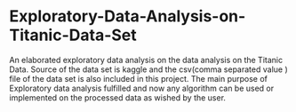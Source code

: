 # Exploratory-Data-Analysis-on-Titanic-Data-Set
An elaborated exploratory data analysis on the data analysis on the Titanic Data. Source of the data set is kaggle and the csv(comma separated value ) file of the data set is also included in this project. The main purpose of Exploratory data analysis fulfilled and now any algorithm can be used or implemented on the processed data as wished by the user.
